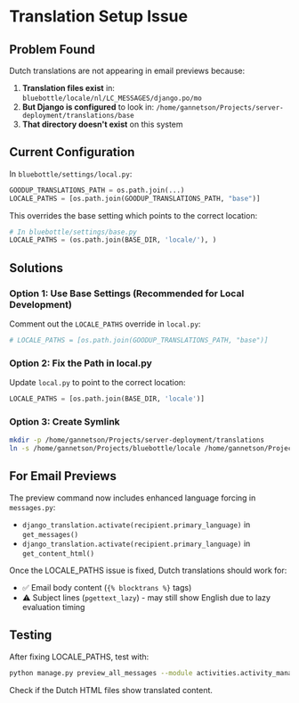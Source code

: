 # Translation Setup Issue

## Problem Found

Dutch translations are not appearing in email previews because:

1. **Translation files exist** in: `bluebottle/locale/nl/LC_MESSAGES/django.po/mo`
2. **But Django is configured** to look in: `/home/gannetson/Projects/server-deployment/translations/base`
3. **That directory doesn't exist** on this system

## Current Configuration

In `bluebottle/settings/local.py`:
```python
GOODUP_TRANSLATIONS_PATH = os.path.join(...)
LOCALE_PATHS = [os.path.join(GOODUP_TRANSLATIONS_PATH, "base")]
```

This overrides the base setting which points to the correct location:
```python
# In bluebottle/settings/base.py
LOCALE_PATHS = (os.path.join(BASE_DIR, 'locale/'), )
```

## Solutions

### Option 1: Use Base Settings (Recommended for Local Development)
Comment out the `LOCALE_PATHS` override in `local.py`:
```python
# LOCALE_PATHS = [os.path.join(GOODUP_TRANSLATIONS_PATH, "base")]
```

### Option 2: Fix the Path in local.py
Update `local.py` to point to the correct location:
```python
LOCALE_PATHS = [os.path.join(BASE_DIR, 'locale')]
```

### Option 3: Create Symlink
```bash
mkdir -p /home/gannetson/Projects/server-deployment/translations
ln -s /home/gannetson/Projects/bluebottle/locale /home/gannetson/Projects/server-deployment/translations/base
```

## For Email Previews

The preview command now includes enhanced language forcing in `messages.py`:
- `django_translation.activate(recipient.primary_language)` in `get_messages()`
- `django_translation.activate(recipient.primary_language)` in `get_content_html()`

Once the LOCALE_PATHS issue is fixed, Dutch translations should work for:
- ✅ Email body content (`{% blocktrans %}` tags)
- ⚠️  Subject lines (`pgettext_lazy`) - may still show English due to lazy evaluation timing

## Testing

After fixing LOCALE_PATHS, test with:
```bash
python manage.py preview_all_messages --module activities.activity_manager --all-languages
```

Check if the Dutch HTML files show translated content.
